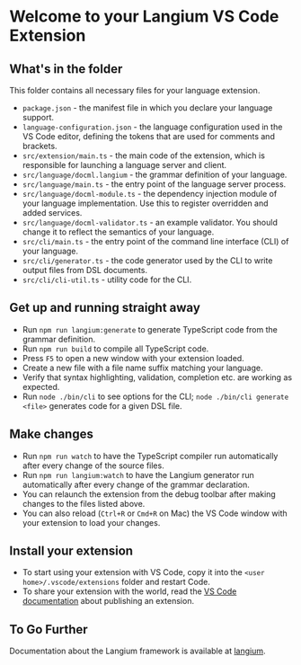 # Welcome to your Langium VS Code Extension

## What's in the folder

This folder contains all necessary files for your language extension.

- `package.json` - the manifest file in which you declare your language support.
- `language-configuration.json` - the language configuration used in the VS Code editor, defining the tokens that are used for comments and brackets.
- `src/extension/main.ts` - the main code of the extension, which is responsible for launching a language server and client.
- `src/language/docml.langium` - the grammar definition of your language.
- `src/language/main.ts` - the entry point of the language server process.
- `src/language/docml-module.ts` - the dependency injection module of your language implementation. Use this to register overridden and added services.
- `src/language/docml-validator.ts` - an example validator. You should change it to reflect the semantics of your language.
- `src/cli/main.ts` - the entry point of the command line interface (CLI) of your language.
- `src/cli/generator.ts` - the code generator used by the CLI to write output files from DSL documents.
- `src/cli/cli-util.ts` - utility code for the CLI.

## Get up and running straight away

- Run `npm run langium:generate` to generate TypeScript code from the grammar definition.
- Run `npm run build` to compile all TypeScript code.
- Press `F5` to open a new window with your extension loaded.
- Create a new file with a file name suffix matching your language.
- Verify that syntax highlighting, validation, completion etc. are working as expected.
- Run `node ./bin/cli` to see options for the CLI; `node ./bin/cli generate <file>` generates code for a given DSL file.

## Make changes

- Run `npm run watch` to have the TypeScript compiler run automatically after every change of the source files.
- Run `npm run langium:watch` to have the Langium generator run automatically after every change of the grammar declaration.
- You can relaunch the extension from the debug toolbar after making changes to the files listed above.
- You can also reload (`Ctrl+R` or `Cmd+R` on Mac) the VS Code window with your extension to load your changes.

## Install your extension

- To start using your extension with VS Code, copy it into the `<user home>/.vscode/extensions` folder and restart Code.
- To share your extension with the world, read the [VS Code documentation](https://code.visualstudio.com/api/working-with-extensions/publishing-extension) about publishing an extension.

## To Go Further

Documentation about the Langium framework is available at [langium](https://langium.org).
